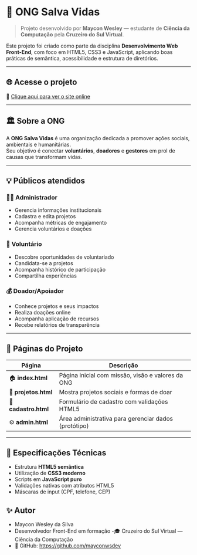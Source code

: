 # 🌊 ONG Salva Vidas

> Projeto desenvolvido por **Maycon Wesley** — estudante de **Ciência da Computação** pela **Cruzeiro do Sul Virtual**.

Este projeto foi criado como parte da disciplina **Desenvolvimento Web Front-End**, com foco em HTML5, CSS3 e JavaScript, aplicando boas práticas de semântica, acessibilidade e estrutura de diretórios.

---

## 🌐 **Acesse o projeto**
🔗 [Clique aqui para ver o site online](https://mayconwsdev.github.io/ong-salva-vidas-full/)

---

## 🏛️ **Sobre a ONG**

A **ONG Salva Vidas** é uma organização dedicada a promover ações sociais, ambientais e humanitárias.  
Seu objetivo é conectar **voluntários**, **doadores** e **gestores** em prol de causas que transformam vidas.

---

## 💡 **Públicos atendidos**

### 👨‍💼 **Administrador**
- Gerencia informações institucionais  
- Cadastra e edita projetos  
- Acompanha métricas de engajamento  
- Gerencia voluntários e doações  

### 🤝 **Voluntário**
- Descobre oportunidades de voluntariado  
- Candidata-se a projetos  
- Acompanha histórico de participação  
- Compartilha experiências  

### 💰 **Doador/Apoiador**
- Conhece projetos e seus impactos  
- Realiza doações online  
- Acompanha aplicação de recursos  
- Recebe relatórios de transparência  

---

## 🧱 **Páginas do Projeto**

| Página | Descrição |
|--------|------------|
| 🏠 **index.html** | Página inicial com missão, visão e valores da ONG |
| 💬 **projetos.html** | Mostra projetos sociais e formas de doar |
| 📝 **cadastro.html** | Formulário de cadastro com validações HTML5 |
| ⚙️ **admin.html** | Área administrativa para gerenciar dados (protótipo) |

---

## 🧰 **Especificações Técnicas**
- Estrutura **HTML5 semântica**
- Utilização de **CSS3 moderno**
- Scripts em **JavaScript puro**
- Validações nativas com atributos HTML5
- Máscaras de input (CPF, telefone, CEP)

## ✨ **Autor**

- Maycon Wesley da Silva
- Desenvolvedor Front-End em formação
-🎓 Cruzeiro do Sul Virtual — Ciência da Computação
- 💼 GitHub: https://github.com/mayconwsdev
